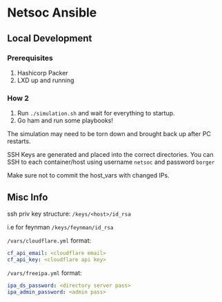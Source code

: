 Netsoc Ansible
=========

## Local Development

### Prerequisites

1. Hashicorp Packer
2. LXD up and running

### How 2

1. Run `./simulation.sh` and wait for everything to startup.
2. Go ham and run some playbooks!

The simulation may need to be torn down and brought back up after PC restarts.

SSH Keys are generated and placed into the correct directories. You can SSH to each container/host using username `netsoc` and password `borger`

Make sure not to commit the host_vars with changed IPs.

## Misc Info

ssh priv key structure:
`/keys/<host>/id_rsa`

i.e for feynman
`/keys/feynman/id_rsa`

`/vars/cloudflare.yml` format:

```yaml
cf_api_email: <cloudflare email>
cf_api_key: <cloudflare api key>
```

`/vars/freeipa.yml` format:

```yaml
ipa_ds_password: <directory server pass>
ipa_admin_password: <admin pass>
```
